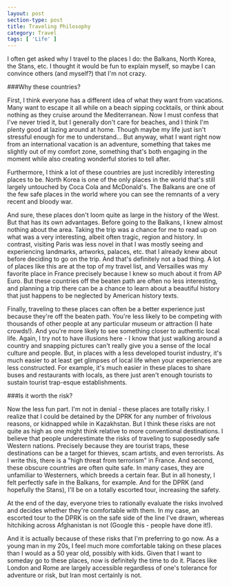 ```yaml
---
layout: post
section-type: post
title: Traveling Philosophy
category: Travel
tags: [ 'Life' ]
---
```


I often get asked why I travel to the places I do: the Balkans, North Korea,
the Stans, etc. I thought it would be fun to explain myself, so maybe I can
convince others (and myself?) that I'm not crazy. 

###Why these countries?

First, I think everyone has a different idea of what they want from vacations.
Many want to escape it all while on a beach sipping cocktails, or think
about nothing as they cruise around the Mediterranean. 
Now I must confess that I've never tried it, but I generally don't care for
beaches, and I think I'm plenty good at lazing around at home. Though maybe
my life just isn't stressful enough for me to understand... But anyway, what
I want right now from an international vacation is an adventure, something
that takes me slightly out of my comfort zone, something that's both engaging
in the moment while also creating wonderful stories to tell after.

Furthermore, I think a lot of these countries are just incredibly interesting
places to be. North Korea is one of the only places in the world that's
still largely untouched by Coca Cola and McDonald's. The Balkans are one of
the few safe places in the world where you can see the remnants of a very
recent and bloody war.

And sure, these places don't loom quite as large in the history of the West.
But that has its own advantages. Before going to the Balkans,
I knew almost nothing about the area. Taking the trip was a chance for me to
read up on what was a very interesting, albeit often tragic, region and history.
In contrast, visiting Paris was less novel in that I was mostly seeing
and experiencing landmarks, artworks, palaces, etc. that I already knew about
before deciding to go on the trip. And that's definitely not a bad thing. A
lot of places like this are at the top of my travel list, and Versailles
was my favorite place in France precisely because I knew so much about it from
AP Euro. But these countries off the beaten path are often no less
interesting, and planning a trip there can be a chance to learn about a
beautiful history that just happens to be neglected by American history texts.

Finally, traveling to these places can often be a better experience just
because they're off the beaten path. You're less likely to be competing with
thousands of other people at any particular museum or attraction (I hate
crowds!). And you're more likely to see something closer to authentic local
life. Again, I try not to have illusions here - I know that just walking
around a country and snapping pictures can't really give you a sense of the
local culture and people. But, in places with a less developed tourist
industry, it's much easier to at least get glimpses of local life
when your experiences are less constructed. For example, it's much easier
in these places to share buses and restaurants with locals, as there
just aren't enough tourists to sustain tourist trap-esque establishments.

###Is it worth the risk?

Now the less fun part. I'm not in denial - these places are totally risky.
I realize that I could be detained by the DPRK for any number of frivolous
reasons, or kidnapped while in Kazakhstan. But I think these risks are
not quite as high as one might think relative to more conventional destinations.
I believe that people underestimate the risks of traveling to supposedly
safe Western nations. Precisely because they are tourist traps, these
destinations can be a target for thieves, scam artists, and even terrorists.
As I write this, there is a "high threat from terrorism" in France.
And second, these obscure countries are often quite safe. In many cases, they
are unfamiliar to Westerners, which breeds a certain fear. But in
all honesty, I felt perfectly safe in the Balkans, for example. And for
the DPRK (and hopefully the Stans), I'll be on a totally escorted tour,
increasing the safety.

At the end of the day, everyone tries to rationally evaluate the risks involved
and decides whether they're comfortable with them. In my case, an escorted
tour to the DPRK is on the safe side of the line I've drawn, whereas
hitchiking across Afghanistan is not (Google this - people have done it!).

And it is actually because of these risks that I'm preferring to go now. As a young
man in my 20s, I feel much more comfortable taking on these places
than I would as a 50 year old, possibly with kids. Given that I want to
someday go to these places, now is definitely the time to do it. Places
like London and Rome are largely accessible regardless of one's tolerance
for adventure or risk, but Iran most certainly is not.
